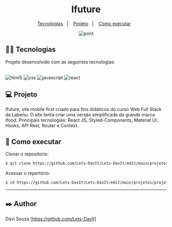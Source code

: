 <h1 align="center">Ifuture</h1>

<p align="center">
  <a href="#-tecnologias">Tecnologias</a>&nbsp;&nbsp;&nbsp;|&nbsp;&nbsp;&nbsp;
  <a href="#-projeto">Projeto</a>&nbsp;&nbsp;&nbsp;|&nbsp;&nbsp;&nbsp;
  <a href="#-como-executar">Como executar</a>&nbsp;&nbsp;&nbsp;
  


<p align="center"><img src='https://user-images.githubusercontent.com/98923819/184248020-b8ff56e6-8a64-4310-b723-b8125e4db99c.png' alt='print'></p>




## 👨‍💻 Tecnologias

Projeto desenvolvido com as seguintes tecnologias:
<div style="display: inline-block"><br/>
    <img align="center" src="https://img.shields.io/badge/HTML5-E34F26?style=for-the-badge&logo=html5&logoColor=white" alt="html5" />
    <img align="center" src="https://img.shields.io/badge/CSS3-1572B6?style=for-the-badge&logo=css3&logoColor=white" alt="css" />
    <img align="center" src="https://img.shields.io/badge/JavaScript-F7DF1E?style=for-the-badge&logo=javascript&logoColor=black" alt="javascript" />
    <img align="center" src="https://img.shields.io/badge/React-20232A?style=for-the-badge&logo=react&logoColor=61DAFB" alt="react" />
</div>

## 💻 Projeto

Ifuture, site mobile first criado para fins didáticos do curso Web Full Stack da Labenu.
O site tenta criar uma versão simplificada da grande marca Ifood.
Principais tecnologias: React JS, Styled-Components, Material UI, Hooks, API Rest, Router e Context.

## 🚀 Como executar

 Clonar o repositorio:
```bash
$ git clone https://github.com/Lets-DavIt/Lets-DavIt/edit/main/projetos/projeto-labeddit
```
Acessar o repertório:
```bash
$ cd https://github.com/Lets-DavIt/Lets-DavIt/edit/main/projetos/projeto-labeddit
```
****
## ✒️ Author

Davi Souza  [https://github.com/Lets-DavIt]
